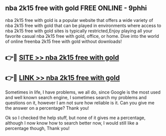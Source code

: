 ## nba 2k15 free with gold FREE ONLINE - 9phhi

nba 2k15 free with gold is a popular website that offers a wide variety of nba 2k15 free with gold that can be played in environments where access to nba 2k15 free with gold sites is typically restricted,Enjoy playing all your favorite casual nba 2k15 free with gold, office, or home. Dive into the world of online freenba 2k15 free with gold without downloads!

## 👉🔴 [SITE >> nba 2k15 free with gold](http://news.freeplayer.one?title=nba_2k15_free_with_gold&ref=FRRE)

## 👉🔴 [LINK >> nba 2k15 free with gold](http://news.freeplayer.one?title=nba_2k15_free_with_gold&ref=FREE)

Sometimes in life, I have problems, we all do, since Google is the most used and well known search engine, I sometimes search my problems and questions on it, however I am not sure how reliable is it. Can you give me the answer on a percentage? Thank you!

Ok so I checked the help stuff, but none of it gives me a percentage, although I now know how to search better now, I would still like a percentage though, Thank you!